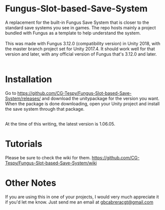 # Fungus-Slot-based-Save-System
A replacement for the built-in Fungus Save System that is closer to the standard save systems you see in games. The repo hosts mainly a project bundled with Fungus as a template to help understand the system.
<br/><br/>
This was made with Fungus 3.12.0 (compatibility version) in Unity 2018, with the master branch project set for Unity 2017.4. It should work well for that version and later, with any official version of Fungus that's 3.12.0 and later.
<br/><br/>

# Installation
Go to https://github.com/CG-Tespy/Fungus-Slot-based-Save-System/releases/ and download the unitypackage for the version you want.  When the package is done downloading, open your Unity project and install the save system through that package.

<br>
At the time of this writing, the latest version is 1.06.05.

# Tutorials
Please be sure to check the wiki for them. https://github.com/CG-Tespy/Fungus-Slot-based-Save-System/wiki

# Other Notes

If you are using this in one of your projects, I would very much appreciate it if you'd let me know. Just send me an email at gbcabreracgt@gmail.com
